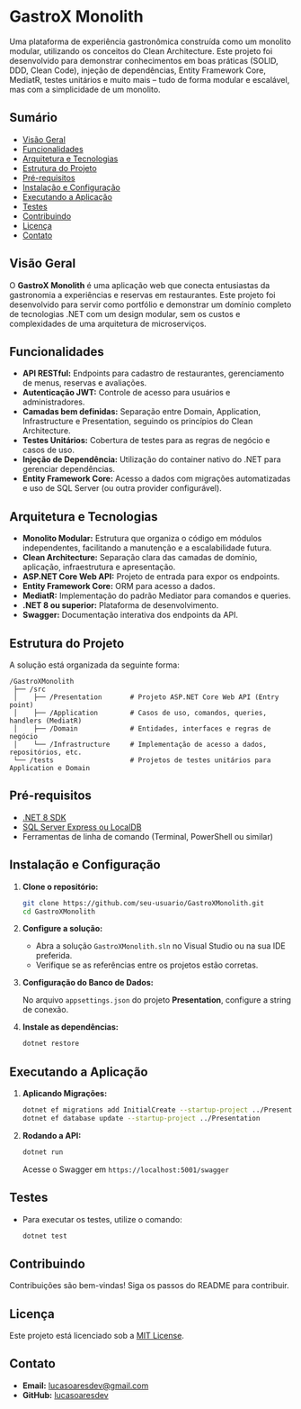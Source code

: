 # GastroX Monolith

Uma plataforma de experiência gastronômica construída como um monolito modular, utilizando os conceitos do Clean Architecture. Este projeto foi desenvolvido para demonstrar conhecimentos em boas práticas (SOLID, DDD, Clean Code), injeção de dependências, Entity Framework Core, MediatR, testes unitários e muito mais – tudo de forma modular e escalável, mas com a simplicidade de um monolito.

## Sumário

- [Visão Geral](#visão-geral)
- [Funcionalidades](#funcionalidades)
- [Arquitetura e Tecnologias](#arquitetura-e-tecnologias)
- [Estrutura do Projeto](#estrutura-do-projeto)
- [Pré-requisitos](#pré-requisitos)
- [Instalação e Configuração](#instalação-e-configuração)
- [Executando a Aplicação](#executando-a-aplicação)
- [Testes](#testes)
- [Contribuindo](#contribuindo)
- [Licença](#licença)
- [Contato](#contato)

## Visão Geral

O **GastroX Monolith** é uma aplicação web que conecta entusiastas da gastronomia a experiências e reservas em restaurantes. Este projeto foi desenvolvido para servir como portfólio e demonstrar um domínio completo de tecnologias .NET com um design modular, sem os custos e complexidades de uma arquitetura de microserviços.

## Funcionalidades

- **API RESTful:** Endpoints para cadastro de restaurantes, gerenciamento de menus, reservas e avaliações.
- **Autenticação JWT:** Controle de acesso para usuários e administradores.
- **Camadas bem definidas:** Separação entre Domain, Application, Infrastructure e Presentation, seguindo os princípios do Clean Architecture.
- **Testes Unitários:** Cobertura de testes para as regras de negócio e casos de uso.
- **Injeção de Dependência:** Utilização do container nativo do .NET para gerenciar dependências.
- **Entity Framework Core:** Acesso a dados com migrações automatizadas e uso de SQL Server (ou outra provider configurável).

## Arquitetura e Tecnologias

- **Monolito Modular:** Estrutura que organiza o código em módulos independentes, facilitando a manutenção e a escalabilidade futura.
- **Clean Architecture:** Separação clara das camadas de domínio, aplicação, infraestrutura e apresentação.
- **ASP.NET Core Web API:** Projeto de entrada para expor os endpoints.
- **Entity Framework Core:** ORM para acesso a dados.
- **MediatR:** Implementação do padrão Mediator para comandos e queries.
- **.NET 8 ou superior:** Plataforma de desenvolvimento.
- **Swagger:** Documentação interativa dos endpoints da API.

## Estrutura do Projeto

A solução está organizada da seguinte forma:

```
/GastroXMonolith
 ├── /src
 │    ├── /Presentation       # Projeto ASP.NET Core Web API (Entry point)
 │    ├── /Application        # Casos de uso, comandos, queries, handlers (MediatR)
 │    ├── /Domain             # Entidades, interfaces e regras de negócio
 │    └── /Infrastructure     # Implementação de acesso a dados, repositórios, etc.
 └── /tests                   # Projetos de testes unitários para Application e Domain
```

## Pré-requisitos

- [.NET 8 SDK](https://dotnet.microsoft.com/download)
- [SQL Server Express ou LocalDB](https://docs.microsoft.com/pt-br/sql/database-engine/configure-windows/sql-server-express-localdb)
- Ferramentas de linha de comando (Terminal, PowerShell ou similar)

## Instalação e Configuração

1. **Clone o repositório:**

   ```bash
   git clone https://github.com/seu-usuario/GastroXMonolith.git
   cd GastroXMonolith
   ```

2. **Configure a solução:**

   - Abra a solução `GastroXMonolith.sln` no Visual Studio ou na sua IDE preferida.
   - Verifique se as referências entre os projetos estão corretas.

3. **Configuração do Banco de Dados:**

   No arquivo `appsettings.json` do projeto **Presentation**, configure a string de conexão.

4. **Instale as dependências:**

   ```bash
   dotnet restore
   ```

## Executando a Aplicação

1. **Aplicando Migrações:**

   ```bash
   dotnet ef migrations add InitialCreate --startup-project ../Presentation --output-dir Persistence/Migrations
   dotnet ef database update --startup-project ../Presentation
   ```

2. **Rodando a API:**

   ```bash
   dotnet run
   ```

   Acesse o Swagger em `https://localhost:5001/swagger`

## Testes

- Para executar os testes, utilize o comando:

  ```bash
  dotnet test
  ```

## Contribuindo

Contribuições são bem-vindas! Siga os passos do README para contribuir.

## Licença

Este projeto está licenciado sob a [MIT License](LICENSE).

## Contato

- **Email:** [lucasoaresdev@gmail.com](mailto:lucasoaresdev@gmail.com)
- **GitHub:** [lucasoaresdev](https://github.com/lucasoaresdev)
